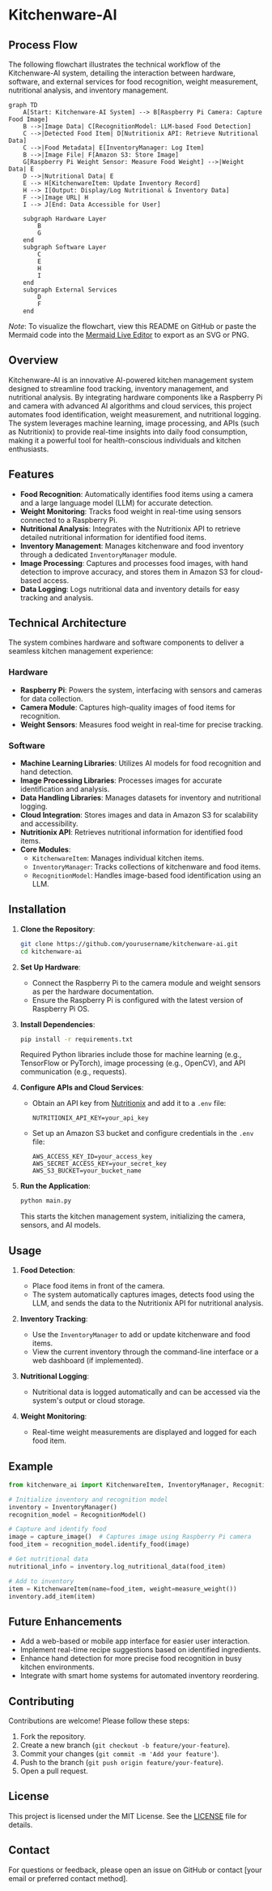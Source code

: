 # Kitchenware-AI

## Process Flow
The following flowchart illustrates the technical workflow of the Kitchenware-AI system, detailing the interaction between hardware, software, and external services for food recognition, weight measurement, nutritional analysis, and inventory management.

```mermaid
graph TD
    A[Start: Kitchenware-AI System] --> B[Raspberry Pi Camera: Capture Food Image]
    B -->|Image Data| C[RecognitionModel: LLM-based Food Detection]
    C -->|Detected Food Item| D[Nutritionix API: Retrieve Nutritional Data]
    C -->|Food Metadata| E[InventoryManager: Log Item]
    B -->|Image File| F[Amazon S3: Store Image]
    G[Raspberry Pi Weight Sensor: Measure Food Weight] -->|Weight Data| E
    D -->|Nutritional Data| E
    E --> H[KitchenwareItem: Update Inventory Record]
    H --> I[Output: Display/Log Nutritional & Inventory Data]
    F -->|Image URL| H
    I --> J[End: Data Accessible for User]
    
    subgraph Hardware Layer
        B
        G
    end
    subgraph Software Layer
        C
        E
        H
        I
    end
    subgraph External Services
        D
        F
    end
```

*Note*: To visualize the flowchart, view this README on GitHub or paste the Mermaid code into the [Mermaid Live Editor](https://mermaid-js.github.io/mermaid-live-editor/) to export as an SVG or PNG.

## Overview
Kitchenware-AI is an innovative AI-powered kitchen management system designed to streamline food tracking, inventory management, and nutritional analysis. By integrating hardware components like a Raspberry Pi and camera with advanced AI algorithms and cloud services, this project automates food identification, weight measurement, and nutritional logging. The system leverages machine learning, image processing, and APIs (such as Nutritionix) to provide real-time insights into daily food consumption, making it a powerful tool for health-conscious individuals and kitchen enthusiasts.

## Features
- **Food Recognition**: Automatically identifies food items using a camera and a large language model (LLM) for accurate detection.
- **Weight Monitoring**: Tracks food weight in real-time using sensors connected to a Raspberry Pi.
- **Nutritional Analysis**: Integrates with the Nutritionix API to retrieve detailed nutritional information for identified food items.
- **Inventory Management**: Manages kitchenware and food inventory through a dedicated `InventoryManager` module.
- **Image Processing**: Captures and processes food images, with hand detection to improve accuracy, and stores them in Amazon S3 for cloud-based access.
- **Data Logging**: Logs nutritional data and inventory details for easy tracking and analysis.

## Technical Architecture
The system combines hardware and software components to deliver a seamless kitchen management experience:

### Hardware
- **Raspberry Pi**: Powers the system, interfacing with sensors and cameras for data collection.
- **Camera Module**: Captures high-quality images of food items for recognition.
- **Weight Sensors**: Measures food weight in real-time for precise tracking.

### Software
- **Machine Learning Libraries**: Utilizes AI models for food recognition and hand detection.
- **Image Processing Libraries**: Processes images for accurate identification and analysis.
- **Data Handling Libraries**: Manages datasets for inventory and nutritional logging.
- **Cloud Integration**: Stores images and data in Amazon S3 for scalability and accessibility.
- **Nutritionix API**: Retrieves nutritional information for identified food items.
- **Core Modules**:
  - `KitchenwareItem`: Manages individual kitchen items.
  - `InventoryManager`: Tracks collections of kitchenware and food items.
  - `RecognitionModel`: Handles image-based food identification using an LLM.

## Installation
1. **Clone the Repository**:
   ```bash
   git clone https://github.com/yourusername/kitchenware-ai.git
   cd kitchenware-ai
   ```

2. **Set Up Hardware**:
   - Connect the Raspberry Pi to the camera module and weight sensors as per the hardware documentation.
   - Ensure the Raspberry Pi is configured with the latest version of Raspberry Pi OS.

3. **Install Dependencies**:
   ```bash
   pip install -r requirements.txt
   ```
   Required Python libraries include those for machine learning (e.g., TensorFlow or PyTorch), image processing (e.g., OpenCV), and API communication (e.g., requests).

4. **Configure APIs and Cloud Services**:
   - Obtain an API key from [Nutritionix](https://www.nutritionix.com/business/api) and add it to a `.env` file:
     ```
     NUTRITIONIX_API_KEY=your_api_key
     ```
   - Set up an Amazon S3 bucket and configure credentials in the `.env` file:
     ```
     AWS_ACCESS_KEY_ID=your_access_key
     AWS_SECRET_ACCESS_KEY=your_secret_key
     AWS_S3_BUCKET=your_bucket_name
     ```

5. **Run the Application**:
   ```bash
   python main.py
   ```
   This starts the kitchen management system, initializing the camera, sensors, and AI models.

## Usage
1. **Food Detection**:
   - Place food items in front of the camera.
   - The system automatically captures images, detects food using the LLM, and sends the data to the Nutritionix API for nutritional analysis.

2. **Inventory Tracking**:
   - Use the `InventoryManager` to add or update kitchenware and food items.
   - View the current inventory through the command-line interface or a web dashboard (if implemented).

3. **Nutritional Logging**:
   - Nutritional data is logged automatically and can be accessed via the system's output or cloud storage.

4. **Weight Monitoring**:
   - Real-time weight measurements are displayed and logged for each food item.

## Example
```python
from kitchenware_ai import KitchenwareItem, InventoryManager, RecognitionModel

# Initialize inventory and recognition model
inventory = InventoryManager()
recognition_model = RecognitionModel()

# Capture and identify food
image = capture_image()  # Captures image using Raspberry Pi camera
food_item = recognition_model.identify_food(image)

# Get nutritional data
nutritional_info = inventory.log_nutritional_data(food_item)

# Add to inventory
item = KitchenwareItem(name=food_item, weight=measure_weight())
inventory.add_item(item)
```

## Future Enhancements
- Add a web-based or mobile app interface for easier user interaction.
- Implement real-time recipe suggestions based on identified ingredients.
- Enhance hand detection for more precise food recognition in busy kitchen environments.
- Integrate with smart home systems for automated inventory reordering.

## Contributing
Contributions are welcome! Please follow these steps:
1. Fork the repository.
2. Create a new branch (`git checkout -b feature/your-feature`).
3. Commit your changes (`git commit -m 'Add your feature'`).
4. Push to the branch (`git push origin feature/your-feature`).
5. Open a pull request.

## License
This project is licensed under the MIT License. See the [LICENSE](LICENSE) file for details.

## Contact
For questions or feedback, please open an issue on GitHub or contact [your email or preferred contact method].
